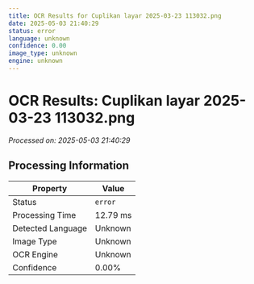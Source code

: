 ```yaml
---
title: OCR Results for Cuplikan layar 2025-03-23 113032.png
date: 2025-05-03 21:40:29
status: error
language: unknown
confidence: 0.00
image_type: unknown
engine: unknown
---
```


# OCR Results: Cuplikan layar 2025-03-23 113032.png
*Processed on: 2025-05-03 21:40:29*

## Processing Information

| Property | Value |
| -------- | ----- |
| Status | `error` |
| Processing Time | 12.79 ms |
| Detected Language | Unknown |
| Image Type | Unknown |
| OCR Engine | Unknown |
| Confidence | 0.00% |
